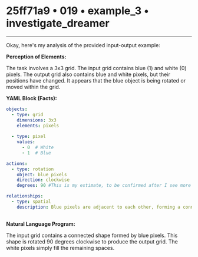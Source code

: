 # 25ff71a9 • 019 • example_3 • investigate_dreamer

---
Okay, here's my analysis of the provided input-output example:

**Perception of Elements:**

The task involves a 3x3 grid. The input grid contains blue (1) and white (0) pixels. The output grid also contains blue and white pixels, but their positions have changed. It appears that the blue object is being rotated or moved within the grid.

**YAML Block (Facts):**



```yaml
objects:
  - type: grid
    dimensions: 3x3
    elements: pixels
    
  - type: pixel
    values:
      - 0  # White
      - 1  # Blue

actions:
  - type: rotation
    object: blue pixels
    direction: clockwise
    degrees: 90 #This is my estimate, to be confirmed after I see more examples

relationships:
  - type: spatial
    description: Blue pixels are adjacent to each other, forming a connected component.
  
```



**Natural Language Program:**

The input grid contains a connected shape formed by blue pixels. This shape is rotated 90 degrees clockwise to produce the output grid. The white pixels simply fill the remaining spaces.

